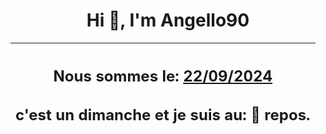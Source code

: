 <h1 align='center'>Hi 👋, I'm Angello90</h1>
<div align='center'>

|<h2 align='center'>Nous sommes le: <u>22/09/2024</u></h2><h2 align='center'>c'est un dimanche et je suis au: 🌴 repos.</h2>|
|---
</div>